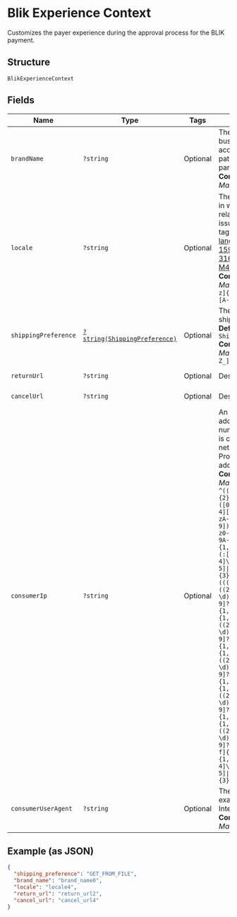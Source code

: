 
# Blik Experience Context

Customizes the payer experience during the approval process for the BLIK payment.

## Structure

`BlikExperienceContext`

## Fields

| Name | Type | Tags | Description | Getter | Setter |
|  --- | --- | --- | --- | --- | --- |
| `brandName` | `?string` | Optional | The label that overrides the business name in the PayPal account on the PayPal site. The pattern is defined by an external party and supports Unicode.<br>**Constraints**: *Minimum Length*: `1`, *Maximum Length*: `127`, *Pattern*: `^.*$` | getBrandName(): ?string | setBrandName(?string brandName): void |
| `locale` | `?string` | Optional | The [language tag](https://tools.ietf.org/html/bcp47#section-2) for the language in which to localize the error-related strings, such as messages, issues, and suggested actions. The tag is made up of the [ISO 639-2 language code](https://www.loc.gov/standards/iso639-2/php/code_list.php), the optional [ISO-15924 script tag](https://www.unicode.org/iso15924/codelists.html), and the [ISO-3166 alpha-2 country code](/api/rest/reference/country-codes/) or [M49 region code](https://unstats.un.org/unsd/methodology/m49/).<br>**Constraints**: *Minimum Length*: `2`, *Maximum Length*: `10`, *Pattern*: `^[a-z]{2}(?:-[A-Z][a-z]{3})?(?:-(?:[A-Z]{2}\|[0-9]{3}))?$` | getLocale(): ?string | setLocale(?string locale): void |
| `shippingPreference` | [`?string(ShippingPreference)`](../../doc/models/shipping-preference.md) | Optional | The location from which the shipping address is derived.<br>**Default**: `ShippingPreference::GET_FROM_FILE`<br>**Constraints**: *Minimum Length*: `1`, *Maximum Length*: `24`, *Pattern*: `^[A-Z_]+$` | getShippingPreference(): ?string | setShippingPreference(?string shippingPreference): void |
| `returnUrl` | `?string` | Optional | Describes the URL. | getReturnUrl(): ?string | setReturnUrl(?string returnUrl): void |
| `cancelUrl` | `?string` | Optional | Describes the URL. | getCancelUrl(): ?string | setCancelUrl(?string cancelUrl): void |
| `consumerIp` | `?string` | Optional | An Internet Protocol address (IP address). This address assigns a numerical label to each device that is connected to a computer network through the Internet Protocol. Supports IPv4 and IPv6 addresses.<br>**Constraints**: *Minimum Length*: `7`, *Maximum Length*: `39`, *Pattern*: `^(([0-9]\|[1-9][0-9]\|1[0-9]{2}\|2[0-4][0-9]\|25[0-5])\.){3}([0-9]\|[1-9][0-9]\|1[0-9]{2}\|2[0-4][0-9]\|25[0-5])$\|^(([a-zA-Z]\|[a-zA-Z][a-zA-Z0-9\-]*[a-zA-Z0-9])\.)*([A-Za-z]\|[A-Za-z][A-Za-z0-9\-]*[A-Za-z0-9])$\|^\s*((([0-9A-Fa-f]{1,4}:){7}([0-9A-Fa-f]{1,4}\|:))\|(([0-9A-Fa-f]{1,4}:){6}(:[0-9A-Fa-f]{1,4}\|((25[0-5]\|2[0-4]\d\|1\d\d\|[1-9]?\d)(\.(25[0-5]\|2[0-4]\d\|1\d\d\|[1-9]?\d)){3})\|:))\|(([0-9A-Fa-f]{1,4}:){5}(((:[0-9A-Fa-f]{1,4}){1,2})\|:((25[0-5]\|2[0-4]\d\|1\d\d\|[1-9]?\d)(\.(25[0-5]\|2[0-4]\d\|1\d\d\|[1-9]?\d)){3})\|:))\|(([0-9A-Fa-f]{1,4}:){4}(((:[0-9A-Fa-f]{1,4}){1,3})\|((:[0-9A-Fa-f]{1,4})?:((25[0-5]\|2[0-4]\d\|1\d\d\|[1-9]?\d)(\.(25[0-5]\|2[0-4]\d\|1\d\d\|[1-9]?\d)){3}))\|:))\|(([0-9A-Fa-f]{1,4}:){3}(((:[0-9A-Fa-f]{1,4}){1,4})\|((:[0-9A-Fa-f]{1,4}){0,2}:((25[0-5]\|2[0-4]\d\|1\d\d\|[1-9]?\d)(\.(25[0-5]\|2[0-4]\d\|1\d\d\|[1-9]?\d)){3}))\|:))\|(([0-9A-Fa-f]{1,4}:){2}(((:[0-9A-Fa-f]{1,4}){1,5})\|((:[0-9A-Fa-f]{1,4}){0,3}:((25[0-5]\|2[0-4]\d\|1\d\d\|[1-9]?\d)(\.(25[0-5]\|2[0-4]\d\|1\d\d\|[1-9]?\d)){3}))\|:))\|(([0-9A-Fa-f]{1,4}:){1}(((:[0-9A-Fa-f]{1,4}){1,6})\|((:[0-9A-Fa-f]{1,4}){0,4}:((25[0-5]\|2[0-4]\d\|1\d\d\|[1-9]?\d)(\.(25[0-5]\|2[0-4]\d\|1\d\d\|[1-9]?\d)){3}))\|:))\|(:(((:[0-9A-Fa-f]{1,4}){1,7})\|((:[0-9A-Fa-f]{1,4}){0,5}:((25[0-5]\|2[0-4]\d\|1\d\d\|[1-9]?\d)(\.(25[0-5]\|2[0-4]\d\|1\d\d\|[1-9]?\d)){3}))\|:)))(%.+)?\s*$` | getConsumerIp(): ?string | setConsumerIp(?string consumerIp): void |
| `consumerUserAgent` | `?string` | Optional | The payer's User Agent. For example, Mozilla/5.0 (Macintosh; Intel Mac OS X x.y; rv:42.0).<br>**Constraints**: *Minimum Length*: `1`, *Maximum Length*: `256`, *Pattern*: `^.*$` | getConsumerUserAgent(): ?string | setConsumerUserAgent(?string consumerUserAgent): void |

## Example (as JSON)

```json
{
  "shipping_preference": "GET_FROM_FILE",
  "brand_name": "brand_name0",
  "locale": "locale4",
  "return_url": "return_url2",
  "cancel_url": "cancel_url4"
}
```

